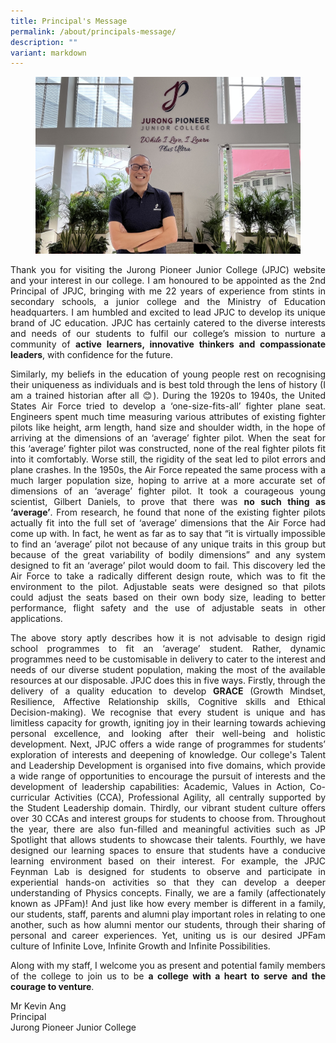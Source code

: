 ```yaml
---
title: Principal's Message
permalink: /about/principals-message/
description: ""
variant: markdown
---
```

<div align="justify">
	
<figure>
<img src="/images/About%20JPJC/Principal's%20Message/IMG-0109.jpg"></figure>

<p>
Thank you for visiting the Jurong Pioneer Junior College (JPJC) website and your interest in our college. I am honoured to be appointed as the 2nd Principal of JPJC, bringing with me 22 years of experience from stints in secondary schools, a junior college and the Ministry of Education headquarters. I am humbled and excited to lead JPJC to develop its unique brand of JC education. JPJC has certainly catered to the diverse interests and needs of our students to fulfil our college’s mission to nurture a community of <b>active learners, innovative thinkers and compassionate leaders</b>, with confidence for the future.</p>

<p>
Similarly, my beliefs in the education of young people rest on recognising their uniqueness as individuals and is best told through the lens of history (I am a trained historian after all 😊). During the 1920s to 1940s, the United States Air Force tried to develop a ‘one-size-fits-all’ fighter plane seat. Engineers spent much time measuring various attributes of existing fighter pilots like height, arm length, hand size and shoulder width, in the hope of arriving at the dimensions of an ‘average’ fighter pilot. When the seat for this ‘average’ fighter pilot was constructed, none of the real fighter pilots fit into it comfortably. Worse still, the rigidity of the seat led to pilot errors and plane crashes. In the 1950s, the Air Force repeated the same process with a much larger population size, hoping to arrive at a more accurate set of dimensions of an ‘average’ fighter pilot. It took a courageous young scientist, Gilbert Daniels, to prove that there was <b>no such thing as ‘average’</b>. From research, he found that none of the existing fighter pilots actually fit into the full set of ‘average’ dimensions that the Air Force had come up with. In fact, he went as far as to say that “it is virtually impossible to find an ‘average’ pilot not because of any unique traits in this group but because of the great variability of bodily dimensions” and any system designed to fit an ‘average’ pilot would doom to fail. This discovery led the Air Force to take a radically different design route, which was to fit the environment to the pilot. Adjustable seats were designed so that pilots could adjust the seats based on their own body size, leading to better performance, flight safety and the use of adjustable seats in other applications.</p>

<p>
The above story aptly describes how it is not advisable to design rigid school programmes to fit an ‘average’ student. Rather, dynamic programmes need to be customisable in delivery to cater to the interest and needs of our diverse student population, making the most of the available resources at our disposable. JPJC does this in five ways. Firstly, through the delivery of a quality education to develop&nbsp;<b>GRACE</b>&nbsp;(Growth Mindset, Resilience, Affective Relationship skills, Cognitive skills and Ethical Decision-making). We recognise that every student is unique and has limitless capacity for growth, igniting joy in their learning towards achieving personal excellence, and looking after their well-being and holistic development. Next, JPJC offers a wide range of programmes for students’ exploration of interests and deepening of knowledge. Our college's Talent and Leadership Development is organised into five domains, which provide a wide range of opportunities to encourage the pursuit of interests and the development of leadership capabilities: Academic, Values in Action, Co-curricular Activities (CCA), Professional Agility, all centrally supported by the Student Leadership domain. Thirdly, our vibrant student culture offers over 30 CCAs and interest groups for students to choose from. Throughout the year, there are also fun-filled and meaningful activities such as JP Spotlight that allows students to showcase their talents. Fourthly, we have designed our learning spaces to ensure that students have a conducive learning environment based on their interest. For example, the JPJC Feynman Lab is designed for students to observe and participate in experiential hands-on activities so that they can develop a deeper understanding of Physics concepts. Finally, we are a family (affectionately known as JPFam)! And just like how every member is different in a family, our students, staff, parents and alumni play important roles in relating to one another, such as how alumni mentor our students, through their sharing of personal and career experiences. Yet, uniting us is our desired JPFam culture of Infinite Love, Infinite Growth and Infinite Possibilities.</p>

<p>
Along with my staff, I welcome you as present and potential family members of the college to join us to be <b>a college with a heart to serve and the courage to venture</b>.</p>

<p>
Mr Kevin Ang<br>
Principal<br>
Jurong Pioneer Junior College</p></div>